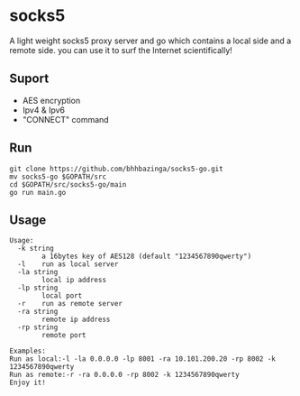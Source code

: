 # socks5
A light weight socks5 proxy server and go which contains a local side and a remote side.
you can use it to surf the Internet scientifically!
## Suport
- AES encryption
- Ipv4 & Ipv6
- "CONNECT" command
## Run
```
git clone https://github.com/bhhbazinga/socks5-go.git
mv socks5-go $GOPATH/src
cd $GOPATH/src/socks5-go/main
go run main.go
```
## Usage
```
Usage:
  -k string
        a 16bytes key of AES128 (default "1234567890qwerty")
  -l    run as local server
  -la string
        local ip address
  -lp string
        local port
  -r    run as remote server
  -ra string
        remote ip address
  -rp string
        remote port

Examples:
Run as local:-l -la 0.0.0.0 -lp 8001 -ra 10.101.200.20 -rp 8002 -k 1234567890qwerty
Run as remote:-r -ra 0.0.0.0 -rp 8002 -k 1234567890qwerty
Enjoy it!
